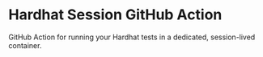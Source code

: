 # Hardhat Session GitHub Action

GitHub Action for running your Hardhat tests in a dedicated, session-lived container.

